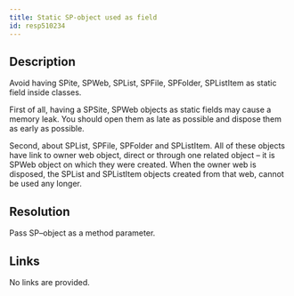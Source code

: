 ```yaml
---
title: Static SP-object used as field
id: resp510234
---
```


## Description
Avoid having SPite, SPWeb, SPList, SPFile, SPFolder, SPListItem as static field inside classes.

First of all, having a SPSite, SPWeb objects as static fields may cause a memory leak. You should open them as late as possible and dispose them as early as possible.

Second, about SPList, SPFile, SPFolder and SPListItem. All of these objects have link to owner web object, direct or through one related object – it is SPWeb object on which they were created. When the owner web is disposed, the SPList and SPListItem objects created from that web, cannot be used any longer.

## Resolution
Pass SP–object as a method parameter.

## Links
No links are provided.
